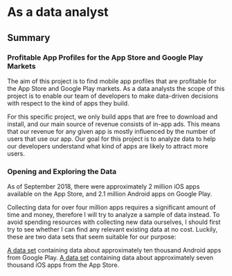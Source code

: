 # As a data analyst

## Summary 

### Profitable App Profiles for the App Store and Google Play Markets
The aim of this project is to find mobile app profiles that are profitable for the App Store and Google Play markets. As a data analysts the scope of this project is to enable our team of developers to make data-driven decisions with respect to the kind of apps they build.

For this specific project, we only build apps that are free to download and install, and our main source of revenue consists of in-app ads. This means that our revenue for any given app is mostly influenced by the number of users that use our app. Our goal for this project is to analyze data to help our developers understand what kind of apps are likely to attract more users.

### Opening and Exploring the Data
As of September 2018, there were approximately 2 million iOS apps available on the App Store, and 2.1 million Android apps on Google Play.

Collecting data for over four million apps requires a significant amount of time and money, therefore I will try to analyze a sample of data instead. To avoid spending resources with collecting new data ourselves, I should first try to see whether I can find any relevant existing data at no cost. Luckily, these are two data sets that seem suitable for our purpose:

[A data set](https://www.kaggle.com/lava18/google-play-store-apps/home) containing data about approximately ten thousand Android apps from Google Play.
[A data set](https://www.kaggle.com/ramamet4/app-store-apple-data-set-10k-apps/home) containing data about approximately seven thousand iOS apps from the App Store.

